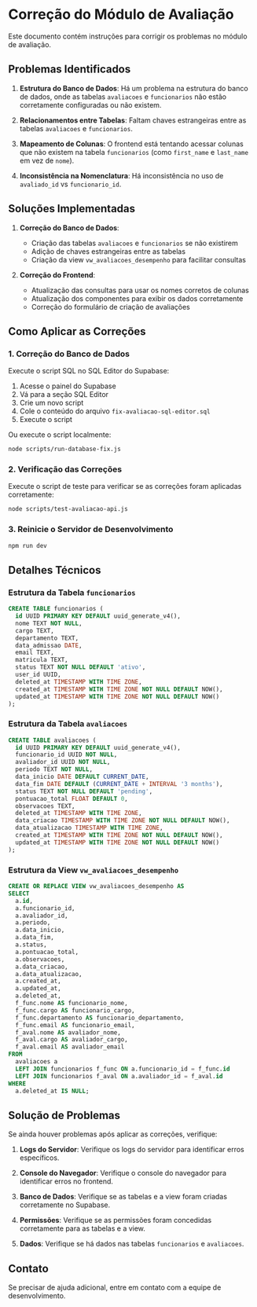 # Correção do Módulo de Avaliação

Este documento contém instruções para corrigir os problemas no módulo de avaliação.

## Problemas Identificados

1. **Estrutura do Banco de Dados**: Há um problema na estrutura do banco de dados, onde as tabelas `avaliacoes` e `funcionarios` não estão corretamente configuradas ou não existem.

2. **Relacionamentos entre Tabelas**: Faltam chaves estrangeiras entre as tabelas `avaliacoes` e `funcionarios`.

3. **Mapeamento de Colunas**: O frontend está tentando acessar colunas que não existem na tabela `funcionarios` (como `first_name` e `last_name` em vez de `nome`).

4. **Inconsistência na Nomenclatura**: Há inconsistência no uso de `avaliado_id` vs `funcionario_id`.

## Soluções Implementadas

1. **Correção do Banco de Dados**:
   - Criação das tabelas `avaliacoes` e `funcionarios` se não existirem
   - Adição de chaves estrangeiras entre as tabelas
   - Criação da view `vw_avaliacoes_desempenho` para facilitar consultas

2. **Correção do Frontend**:
   - Atualização das consultas para usar os nomes corretos de colunas
   - Atualização dos componentes para exibir os dados corretamente
   - Correção do formulário de criação de avaliações

## Como Aplicar as Correções

### 1. Correção do Banco de Dados

Execute o script SQL no SQL Editor do Supabase:

1. Acesse o painel do Supabase
2. Vá para a seção SQL Editor
3. Crie um novo script
4. Cole o conteúdo do arquivo `fix-avaliacao-sql-editor.sql`
5. Execute o script

Ou execute o script localmente:

```bash
node scripts/run-database-fix.js
```

### 2. Verificação das Correções

Execute o script de teste para verificar se as correções foram aplicadas corretamente:

```bash
node scripts/test-avaliacao-api.js
```

### 3. Reinicie o Servidor de Desenvolvimento

```bash
npm run dev
```

## Detalhes Técnicos

### Estrutura da Tabela `funcionarios`

```sql
CREATE TABLE funcionarios (
  id UUID PRIMARY KEY DEFAULT uuid_generate_v4(),
  nome TEXT NOT NULL,
  cargo TEXT,
  departamento TEXT,
  data_admissao DATE,
  email TEXT,
  matricula TEXT,
  status TEXT NOT NULL DEFAULT 'ativo',
  user_id UUID,
  deleted_at TIMESTAMP WITH TIME ZONE,
  created_at TIMESTAMP WITH TIME ZONE NOT NULL DEFAULT NOW(),
  updated_at TIMESTAMP WITH TIME ZONE NOT NULL DEFAULT NOW()
);
```

### Estrutura da Tabela `avaliacoes`

```sql
CREATE TABLE avaliacoes (
  id UUID PRIMARY KEY DEFAULT uuid_generate_v4(),
  funcionario_id UUID NOT NULL,
  avaliador_id UUID NOT NULL,
  periodo TEXT NOT NULL,
  data_inicio DATE DEFAULT CURRENT_DATE,
  data_fim DATE DEFAULT (CURRENT_DATE + INTERVAL '3 months'),
  status TEXT NOT NULL DEFAULT 'pending',
  pontuacao_total FLOAT DEFAULT 0,
  observacoes TEXT,
  deleted_at TIMESTAMP WITH TIME ZONE,
  data_criacao TIMESTAMP WITH TIME ZONE NOT NULL DEFAULT NOW(),
  data_atualizacao TIMESTAMP WITH TIME ZONE,
  created_at TIMESTAMP WITH TIME ZONE NOT NULL DEFAULT NOW(),
  updated_at TIMESTAMP WITH TIME ZONE NOT NULL DEFAULT NOW()
);
```

### Estrutura da View `vw_avaliacoes_desempenho`

```sql
CREATE OR REPLACE VIEW vw_avaliacoes_desempenho AS
SELECT 
  a.id,
  a.funcionario_id,
  a.avaliador_id,
  a.periodo,
  a.data_inicio,
  a.data_fim,
  a.status,
  a.pontuacao_total,
  a.observacoes,
  a.data_criacao,
  a.data_atualizacao,
  a.created_at,
  a.updated_at,
  a.deleted_at,
  f_func.nome AS funcionario_nome,
  f_func.cargo AS funcionario_cargo,
  f_func.departamento AS funcionario_departamento,
  f_func.email AS funcionario_email,
  f_aval.nome AS avaliador_nome,
  f_aval.cargo AS avaliador_cargo,
  f_aval.email AS avaliador_email
FROM 
  avaliacoes a
  LEFT JOIN funcionarios f_func ON a.funcionario_id = f_func.id
  LEFT JOIN funcionarios f_aval ON a.avaliador_id = f_aval.id
WHERE 
  a.deleted_at IS NULL;
```

## Solução de Problemas

Se ainda houver problemas após aplicar as correções, verifique:

1. **Logs do Servidor**: Verifique os logs do servidor para identificar erros específicos.

2. **Console do Navegador**: Verifique o console do navegador para identificar erros no frontend.

3. **Banco de Dados**: Verifique se as tabelas e a view foram criadas corretamente no Supabase.

4. **Permissões**: Verifique se as permissões foram concedidas corretamente para as tabelas e a view.

5. **Dados**: Verifique se há dados nas tabelas `funcionarios` e `avaliacoes`.

## Contato

Se precisar de ajuda adicional, entre em contato com a equipe de desenvolvimento.
